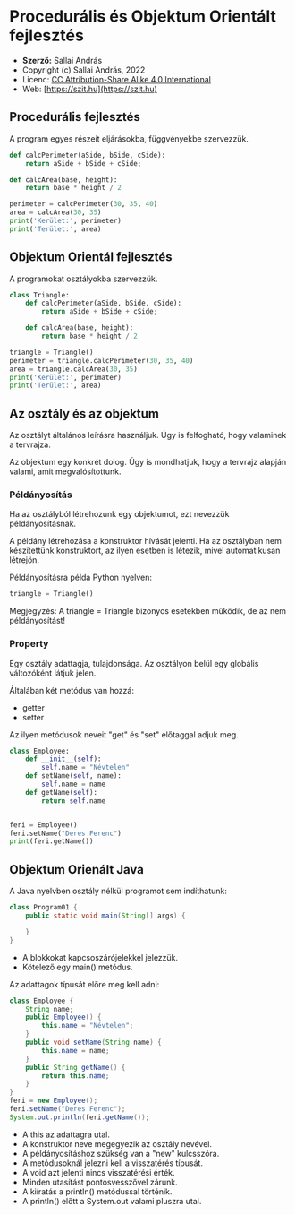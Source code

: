 # Procedurális és Objektum Orientált fejlesztés

* **Szerző:** Sallai András
* Copyright (c) Sallai András, 2022
* Licenc: [CC Attribution-Share Alike 4.0 International](https://creativecommons.org/licenses/by-sa/4.0/)
* Web: [https://szit.hu](https://szit.hu)

## Procedurális fejlesztés

A program egyes részeit eljárásokba,
függvényekbe szervezzük.

```python
def calcPerimeter(aSide, bSide, cSide):
    return aSide + bSide + cSide;

def calcArea(base, height):
    return base * height / 2

perimeter = calcPerimeter(30, 35, 40)
area = calcArea(30, 35)
print('Kerület:', perimeter)
print('Terület:', area)
```

## Objektum Orientál fejlesztés

A programokat osztályokba szervezzük.

```python
class Triangle:
    def calcPerimeter(aSide, bSide, cSide):
        return aSide + bSide + cSide;

    def calcArea(base, height):
        return base * height / 2

triangle = Triangle()
perimeter = triangle.calcPerimeter(30, 35, 40)
area = triangle.calcArea(30, 35)
print('Kerület:', perimater)
print('Terület:', area)
```

## Az osztály és az objektum

Az osztályt általános leírásra használjuk. Úgy is felfogható, hogy valaminek a tervrajza.

Az objektum egy konkrét dolog. Úgy is mondhatjuk, hogy a tervrajz alapján valami, amit megvalósítottunk.

### Példányosítás

Ha az osztályból létrehozunk egy objektumot, ezt nevezzük példányosításnak.

A példány létrehozása a konstruktor hívását jelenti. Ha az osztályban nem készítettünk konstruktort, az ilyen esetben is létezik, mivel automatikusan létrejön.

Példányosításra példa Python nyelven:

```python
triangle = Triangle()
```

Megjegyzés: A triangle = Triangle bizonyos esetekben működik, de az nem példányosítást!

### Property

Egy osztály adattagja, tulajdonsága. Az osztályon belül egy globális változóként látjuk jelen.

Általában két metódus van hozzá:

* getter
* setter

Az ilyen metódusok neveit "get" és "set" előtaggal adjuk meg.

```python
class Employee:
    def __init__(self):
        self.name = "Névtelen"
    def setName(self, name):
        self.name = name
    def getName(self):
        return self.name


feri = Employee()
feri.setName("Deres Ferenc")
print(feri.getName())
```

## Objektum Orienált Java

A Java nyelvben osztály nélkül programot sem indíthatunk:

```java
class Program01 {
    public static void main(String[] args) {

    }
}
```

* A blokkokat kapcsoszárójelekkel jelezzük.
* Kötelező egy main() metódus.

Az adattagok típusát előre meg kell adni:

```java
class Employee {
    String name;
    public Employee() {
        this.name = "Névtelen";
    }
    public void setName(String name) {
        this.name = name;
    }
    public String getName() {
        return this.name;
    }
}
feri = new Employee();
feri.setName("Deres Ferenc");
System.out.println(feri.getName());
```

* A this az adattagra utal.
* A konstruktor neve megegyezik az osztály nevével.
* A példányosításhoz szükség van a "new" kulcsszóra.
* A metódusoknál jelezni kell a visszatérés típusát.
* A void azt jelenti nincs visszatérési érték.
* Minden utasítást pontosvesszővel zárunk.
* A kiíratás a println() metódussal történik.
* A println() előtt a System.out valami pluszra utal.
